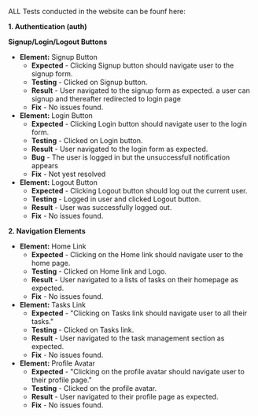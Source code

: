 ALL Tests conducted in the website can be founf here:

**1\. Authentication (auth)**

**Signup/Login/Logout Buttons**

- **Element:** Signup Button
  - **Expected** - Clicking Signup button should navigate user to the signup form.
  - **Testing** - Clicked on Signup button.
  - **Result** - User navigated to the signup form as expected.  a user can signup and thereafter redirected to login page
  - **Fix** - No issues found.
- **Element:** Login Button
  - **Expected** - Clicking Login button should navigate user to the login form.
  - **Testing** - Clicked on Login button.
  - **Result** - User navigated to the login form as expected.
  - **Bug** - The user is logged in but the unsuccessfull notification appears
  - **Fix** - Not yest resolved
- **Element:** Logout Button
  - **Expected** - Clicking Logout button should log out the current user.
  - **Testing** - Logged in user and clicked Logout button.
  - **Result** - User was successfully logged out.
  - **Fix** - No issues found.

**2\. Navigation Elements**

- **Element:** Home Link
  - **Expected** - Clicking on the Home link should navigate user to the home page.
  - **Testing** - Clicked on Home link and Logo.
  - **Result** - User navigated to a lists of tasks on their homepage as expected.
  - **Fix** - No issues found.
- **Element:** Tasks Link
  - **Expected** - "Clicking on Tasks link should navigate user to all their tasks."
  - **Testing** - Clicked on Tasks link.
  - **Result** - User navigated to the task management section as expected.
  - **Fix** - No issues found.
- **Element:** Profile Avatar
  - **Expected** - "Clicking on the profile avatar should navigate user to their profile page."
  - **Testing** - Clicked on the profile avatar.
  - **Result** - User navigated to their profile page as expected.
  - **Fix** - No issues found.

